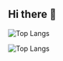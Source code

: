 ## Hi there 👋

![Top Langs](https://github-readme-stats.vercel.app/api/top-langs/?username=H2ll0World&theme=radical)

![Top Langs](https://github-readme-stats.vercel.app/api/top-langs/?username=H2ll0World&layout=compact&theme=radical)
<!--
**H2ll0World/H2ll0World** is a ✨ _special_ ✨ repository because its `README.md` (this file) appears on your GitHub profile.

Here are some ideas to get you started:

- 🔭 I’m currently working on ...
- 🌱 I’m currently learning ...
- 👯 I’m looking to collaborate on ...
- 🤔 I’m looking for help with ...
- 💬 Ask me about ...
- 📫 How to reach me: ...
- 😄 Pronouns: ...
- ⚡ Fun fact: ...
-->
